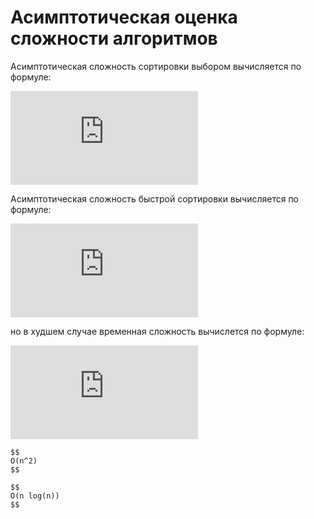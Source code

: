 # Асимптотическая оценка сложности алгоритмов 

Асимптотическая сложность сортировки выбором вычисляется по формуле:


![](https://latex.codecogs.com/gif.latex?%7B%5Ccolor%7BGreen%7D%20O%28n%5E2%29%7D)


Асимптотическая сложность быстрой сортировки вычисляется по формуле:


![](https://latex.codecogs.com/gif.latex?%7B%5Ccolor%7BGreen%7D%20O%28%5Clog%28n%29%29%7D) 


но в худшем случае временная сложность вычислется по формуле:


![](https://latex.codecogs.com/gif.latex?%7B%5Ccolor%7BGreen%7D%20O%28n%5E2%29%7D)


```
$$
O(n^2)
$$
```

```
$$
O(n log(n))
$$
```